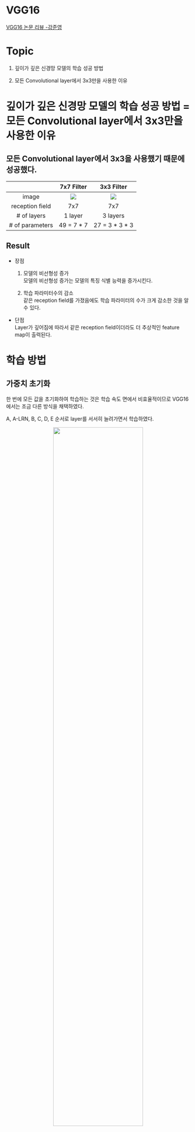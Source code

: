 # VGG16

[VGG16 논문 리뷰 -강준영](https://medium.com/@msmapark2/vgg16-%EB%85%BC%EB%AC%B8-%EB%A6%AC%EB%B7%B0-very-deep-convolutional-networks-for-large-scale-image-recognition-6f748235242a)

# Topic

1. 깊이가 깊은 신경망 모델의 학습 성공 방법

1. 모든 Convolutional layer에서 3x3만을 사용한 이유

# 깊이가 깊은 신경망 모델의 학습 성공 방법 = 모든 Convolutional layer에서 3x3만을 사용한 이유

## 모든 Convolutional layer에서 3x3을 사용했기 때문에 성공했다.

|                 |     7x7 Filter      |     3x3 Filter      |
| :-------------: | :-----------------: | :-----------------: |
|      image      | ![][7x7 filter img] | ![][3x3 filter img] |
| reception field |         7x7         |         7x7         |
|   # of layers   |       1 layer       |      3 layers       |
| # of parameters |     49 = 7 \* 7     |  27 = 3 \* 3 \* 3   |

## Result

- 장점

  1. 모델의 비선형성 증가  
     모델의 비선형성 증가는 모델의 특징 식별 능력을 증가시킨다.

  1. 학습 파라미터수의 감소  
     같은 reception field를 가졌음에도 학습 파라미터의 수가 크게 감소한 것을 알 수 있다.

- 단점  
  Layer가 깊어짐에 따라서 같은 reception field이더라도 더 추상적인 feature map이 출력된다.

# 학습 방법

## 가중치 초기화

한 번에 모든 값을 초기화하여 학습하는 것은 학습 속도 면에서 비효율적이므로 VGG16에서는 조금 다른 방식을 채택하였다.

A, A-LRN, B, C, D, E 순서로 layer를 서서히 늘려가면서 학습하였다.

<div style="text-align:center"><img src="https://miro.medium.com/max/1400/1*gU5m4XO2awEM6Zp4DkirFA.png" width=70%></div>

## 학습 이미지 크기

생략

# 결론

1. AlexNet에 비해 깊이를 깊게 하였더니 이미지 분류 정확도가 높아졌다.

1. VGG-19까지만 layer를 늘렸는데, 오차율이 19 layers에서 수렴하였다. 학습 데이터 셋이 크다면 더 깊은 layer도 학습할 수 있다.

<!-- reference link or img -->

[7x7 filter img]: https://miro.medium.com/max/1400/1*Cb8p7EzcWYDHUzMBYI-yyw.png
[3x3 filter img]: https://miro.medium.com/max/1400/1*E9DiwjWyLU-aQU-knOtv3g.png
